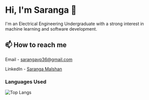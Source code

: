 # Hi, I'm Saranga 👋

I'm an Electrical Engineering Undergraduate with a strong interest in machine learning and software development. 

## 📫 How to reach me

Email - [sarangavp36@gmail.com](mailto:sarangavp36@gmail.com)

LinkedIn - [Saranga Malshan](https://www.linkedin.com/in/saranga-malshan-56586b213/)

### Languages Used

![Top Langs](https://github-readme-stats.vercel.app/api/top-langs/?username=SarangaVP&layout=compact&theme=radical)

